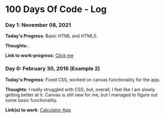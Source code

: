 # 100 Days Of Code - Log

### Day 1: November 08, 2021

**Today's Progress**: Basic HTML and HTML5.

**Thoughts:** .

**Link to work-progress:** [Click me](https://jaysingh9518.github.io/100daysofcode)

### Day 0: February 30, 2016 (Example 2)

**Today's Progress**: Fixed CSS, worked on canvas functionality for the app.

**Thoughts**: I really struggled with CSS, but, overall, I feel like I am slowly getting better at it. Canvas is still new for me, but I managed to figure out some basic functionality.

**Link(s) to work**: [Calculator App](http://www.example.com)

